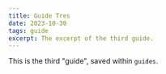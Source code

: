 ```yaml
---
title: Guide Tres
date: 2023-10-30
tags: guide
excerpt: The excerpt of the third guide.
---
```


This is the third "guide", saved within `guides`.